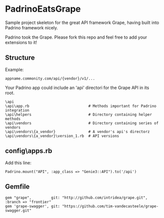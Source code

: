 PadrinoEatsGrape
================

Sample project skeleton for the great API framework Grape, having built into Padrino framework nicely.

Padrino took the Grape.
Please fork this repo and feel free to add your extensions to it!

## Structure

Example:

    appname.commonity.com/api/{vendor}/v1/...

Your Padrino app could include an 'api' directori for the Grape API in its root.

    \api
    \api\app.rb                           # Methods important for Padrino integration
    \api\helpers                          # Directory containing helper methods
    \api\vendors                          # Directory containing series of vendors
    \api\vendors\{a_vendor}               # A vendor's api's directorz
    \api\vendors\{a_vendor}\version_1.rb  # API versions

## config\apps.rb

Add this line:

    Padrino.mount("API", :app_class => "Genie3::API").to('/api')

## Gemfile

    gem "grape",         git: "http://github.com/intridea/grape.git", :branch => "frontier"
    gem 'grape-swagger', git: "https://github.com/tim-vandecasteele/grape-swagger.git"


